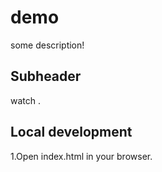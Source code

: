 # demo

some description!

## Subheader 

watch .

## Local development 

1.Open index.html in your browser.